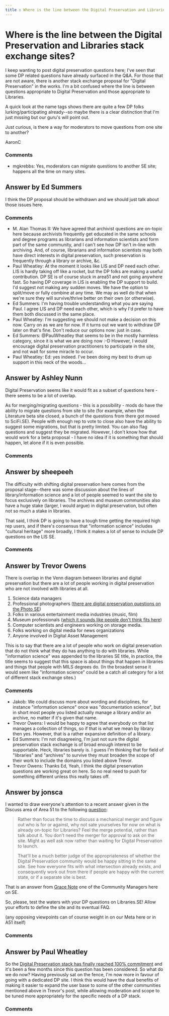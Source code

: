 ```yaml
---
title : Where is the line between the Digital Preservation and Libraries stack exchange sites?
---
```

Where is the line between the Digital Preservation and Libraries stack exchange sites?
=====================
I keep wanting to post digital preservation questions here; I've seen
that some DP related questions have already surfaced in the Q&A. For
those that are not aware, there is another stack exchange proposal for
"Digital Preservation" in the works. I'm a bit confused where the line
is between questions appropriate to Digital Preservation and those
appropriate to Libraries.

A quick look at the name tags shows there are quite a few DP folks
lurking/participating already--so maybe there is a clear distinction
that I'm just missing but our guru's will point out.

Just curious, is there a way for moderators to move questions from one
site to another?

AaronC

### Comments ###
* mgkrebbs: Yes, moderators can migrate questions to another SE site; happens all
the time on many sites.


Answer by Ed Summers
----------------
I think the DP proposal should be withdrawn and we should just talk
about those issues here.

### Comments ###
* M. Alan Thomas II: We have agreed that archivist questions are on-topic here because
archivists frequently get educated in the same schools and degree
programs as librarians and information scientists and form part of the
same community, and I can't see how DP isn't in-line with archiving.
And, of course, librarians and information scientists may both have
direct interests in digital preservation, such preservation is
frequently through a library or archive, &c.
* Paul Wheatley: At the moment it looks like LIS and DP need each other. LIS is hardly
taking off like a rocket, but the DP folks are making a useful
contribution. DP SE is of course stuck in area51 and not going anywhere
fast. So having DP coverage in LIS is enabling the DP support to build.
I'd suggest not making any sudden moves. We have the option to
split/move or fully combine at any time. We may as well do that when
we're sure they will survive/thrive better on their own (or otherwise).
* Ed Summers: I'm having trouble understanding what you are saying Paul. I agree LIS
and DP need each other, which is why I'd prefer to have them both
discussed in the same place.
* Paul Wheatley: I'm suggesting we should not make a decision on this now. Carry on as we
are for now. If it turns out we want to withdraw DP later on that's
fine. Don't reduce our options now: just in case.
* Ed Summers: @PaulWheatley that seems to be in the mostly harmless category, since it
is what we are doing now :-D However, I would encourage digital
preservation practitioners to participate in the site, and not wait for
some miracle to occur.
* Paul Wheatley: Ed: yes indeed. I've been doing my best to drum up support in this neck
of the woods...

Answer by Ashley Nunn
----------------
Digital Preservation seems like it would fit as a subset of questions
here - there seems to be a lot of overlap.

As for merging/migrating questions - this is a possibility - mods do
have the ability to migrate questions from site to site (for example,
when the Literature beta site closed, a bunch of the questions from
there got moved to SciFi.SE). People with enough rep to vote to close
also have the ability to suggest some migrations, but that is pretty
limited. You can also flag questions and suggest they be migrated.
However, I don't know how that would work for a beta proposal - I have
no idea if it is something that should happen, let alone if it is even
possible.

### Comments ###

Answer by sheepeeh
----------------
The difficulty with shifting digital preservation here comes from the
proposal stage--there was some discussion about the lines of
library/information science and a lot of people seemed to want the site
to focus exclusively on libraries. The archives and museum communities
also have a huge stake (larger, I would argue) in digital preservation,
but often not so much a stake in libraries.

That said, I think DP is going to have a tough time getting the required
high rep users, and if there's consensus that "information science"
includes "cultural heritage" more broadly, I think it makes a lot of
sense to include DP questions on the LIS SE.

### Comments ###

Answer by Trevor Owens
----------------
There is overlap in the Venn diagram between libraries and digital
preservation but there are a lot of people working in digital
preservation who are not involved with libraries at all.

1.  Science data managers
2.  Professional photographers ([there are digital preservation
    questions on the Photo
    SE](http://photo.stackexchange.com/questions/tagged/digital-preservation))
3.  Folks in various entertainment media industries (music, film)
4.  Museum professionals ([which it sounds like people don't think fits
    here](http://meta.libraries.stackexchange.com/questions/14/are-questions-about-archives-on-topic-and-should-they-be-solicited-somehow))
5.  Computer scientists and engineers working on storage media.
6.  Folks working on digital media for news organizations
7.  Anyone involved in Digital Asset Management

This is to say that there are a lot of people who work on digital
preservation that do not think what they do has anything to do with
libraries. While "information science" was appended to the libraries SE
title, in practice, the title seems to suggest that this space is about
things that happen in libraries and things that people with MILS degrees
do. (In the broadest sense it would seem like "information science"
could be a catch all category for a lot of different stack exchange
sites.)

### Comments ###
* Jakob: We could discuss more about wording and disciplines, for instance
"information science" once was "documentation science", but in short
most people you listed actually manage a library and/or an archive, no
matter if it's given that name.
* Trevor Owens: I would be happy to agree that everybody on that list manages a
collection of things, so if that is what we mean by library then yes.
However, that is a rather expansive definition of a library.
* Ed Summers: I'm not disagreeing, I'm just not sure the digital preservation stack
exchange is of broad enough interest to be supportable. Heck, libraries
barely is. I guess I'm thinking that for field of "libraries" and
"archives" to survive they must broaden the scope of their work to
include the domains you listed above Trevor.
* Trevor Owens: Thanks Ed, Yeah, I think the digital preservation questions are working
great on here. So no real need to push for something different unless
this really takes off.

Answer by jonsca
----------------
I wanted to draw everyone's attention to a recent answer given in the
Discuss area of Area 51 to the following
[question](http://discuss.area51.stackexchange.com/questions/5821/merging-digital-preservation-libraries-information-science):

> Rather than focus the time to discuss a mechanical merger and figure
> out who is for or against, why not sate yourselves for now on what is
> already on-topic for Libraries? Feel the merge potential, rather than
> talk about it. You don't need the merger for approval to ask on the
> site. Might as well ask now rather than waiting for Digital
> Preservation to launch.
>
> That'll be a much better judge of the appropriateness of whether the
> Digital Preservation community would be happy sitting in the same
> site. See how everyone fits with what intersection already exists, and
> consequently work out from there if people are happy with the current
> state, or if a separate site is best.

That is an answer from [Grace
Note](http://discuss.area51.stackexchange.com/users/1288/grace-note) one
of the Community Managers here on SE.

So, please, test the waters with your DP questions on Libraries.SE!
Allow your efforts to define the site and its eventual FAQ.

(any opposing viewpoints can of course weight in on our Meta here or in
A51 itself)

### Comments ###

Answer by Paul Wheatley
----------------
So the [Digital Preservation stack has finally reached 100%
commitment](http://area51.stackexchange.com/proposals/39787/digital-preservation)
and it's been a few months since this question has been considered. So
what do we do now? Having previously sat on the fence, I'm now more in
favour of going with a dedicated DP site. I think this would have the
dual benefits of making it easier to expand the user base to some of the
other communities mentioned above in Trevor's post, while allowing
moderation and scope to be tuned more appropriately for the specific
needs of a DP stack.

### Comments ###

